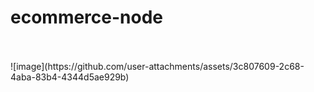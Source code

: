 # ecommerce-node
<br>
<br>
![image](https://github.com/user-attachments/assets/3c807609-2c68-4aba-83b4-4344d5ae929b)

 
